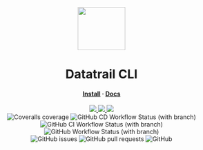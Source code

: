 <div align="center">
    <img src="" width="110", height="100">
</div>

<h1 align="center">Datatrail CLI</h1>

<h4 align="center">
  <a href="https://">Install</a>
  ·
  <a href="https://">Docs</a>
</h4>

<p align="center">
    <a href="https://github.com/CHIMEFRB/datatrail-cli/pulse">
      <img src="https://img.shields.io/github/last-commit/CHIMEFRB/datatrail-cli?style=for-the-badge&logo=github&color=7dc4e4&logoColor=D9E0EE&labelColor=302D41"/>
    </a>
    <a href="https://github.com/CHIMEFRB/datatrail-cli/releases/latest">
      <img src="https://img.shields.io/github/v/release/CHIMEFRB/datatrail-cli?style=for-the-badge&logo=gitbook&color=8bd5ca&logoColor=D9E0EE&labelColor=302D41"/>
    </a>
    <a href="https://github.com/CHIMEFRB/datatrail-cli/stargazers">
      <img src="https://img.shields.io/github/stars/CHIMEFRB/datatrail-cli?style=for-the-badge&logo=apachespark&color=eed49f&logoColor=D9E0EE&labelColor=302D41"/>
    </a>
    <br>
    <img alt="Coveralls coverage" src="https://img.shields.io/coverallsCoverage/github/CHIMEFRB/datatrail-cli&style=for-the-badge&logoColor=D9E0EE&labelColor=302D41">
    <img alt="GitHub CD Workflow Status (with branch)" src="https://img.shields.io/github/actions/workflow/status/CHIMEFRB/datatrail-cli/continuous-deployment.yml?branch=main&label=Deployment&style=for-the-badge&logo=githubactions&logoColor=D9E0EE&labelColor=302D41">
    <img alt="GitHub CI Workflow Status (with branch)" src="https://img.shields.io/github/actions/workflow/status/CHIMEFRB/datatrail-cli/continuous-integration.yml?branch=main&label=Integration&style=for-the-badge&logo=githubactions&logoColor=D9E0EE&labelColor=302D41">
    <img alt="GitHub Workflow Status (with branch)" src="https://img.shields.io/github/actions/workflow/status/CHIMEFRB/datatrail-cli/docs.yml?branch=main&label=Docs&style=for-the-badge&logo=readthedocs&logoColor=D9E0EE&labelColor=302D41">
    <br>
    <img alt="GitHub issues" src="https://img.shields.io/github/issues/CHIMEFRB/datatrail-cli?style=for-the-badge&logoColor=D9E0EE&labelColor=302D41">
    <img alt="GitHub pull requests" src="https://img.shields.io/github/issues-pr-raw/CHIMEFRB/datatrail-cli?style=for-the-badge&logoColor=D9E0EE&labelColor=302D41">
    <img alt="GitHub" src="https://img.shields.io/github/license/CHIMEFRB/datatrail-cli?style=for-the-badge">
</p>
